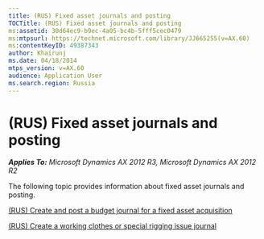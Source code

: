 ```yaml
---
title: (RUS) Fixed asset journals and posting
TOCTitle: (RUS) Fixed asset journals and posting
ms:assetid: 30d64ec9-b9ec-4a05-bc4b-5fff5cec0479
ms:mtpsurl: https://technet.microsoft.com/library/JJ665255(v=AX.60)
ms:contentKeyID: 49387343
author: Khairunj
ms.date: 04/18/2014
mtps_version: v=AX.60
audience: Application User
ms.search.region: Russia
---
```


# (RUS) Fixed asset journals and posting 


_**Applies To:** Microsoft Dynamics AX 2012 R3, Microsoft Dynamics AX 2012 R2_

The following topic provides information about fixed asset journals and posting.

[(RUS) Create and post a budget journal for a fixed asset acquisition](rus-create-and-post-a-budget-journal-for-a-fixed-asset-acquisition.md)

[(RUS) Create a working clothes or special rigging issue journal](rus-create-a-working-clothes-or-special-rigging-issue-journal.md)

  


